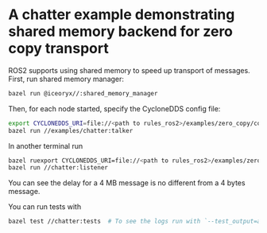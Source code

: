 # A chatter example demonstrating shared memory backend for zero copy transport

ROS2 supports using shared memory to speed up transport of messages. First, run shared memory manager:

```sh
bazel run @iceoryx//:shared_memory_manager
```

Then, for each node started, specify the CycloneDDS config file:

```sh
export CYCLONEDDS_URI=file://<path to rules_ros2>/examples/zero_copy/configs/cyclonedds.xml
bazel run //examples/chatter:talker
```

In another terminal run

```sh
bazel ruexport CYCLONEDDS_URI=file://<path to rules_ros2>/examples/zero_copy/configs/cyclonedds.xml
bazel run //chatter:listener
```

You can see the delay for a 4 MB message is no different from a 4 bytes message.

You can run tests with

```sh
bazel test //chatter:tests  # To see the logs run with `--test_output=all`.
```
